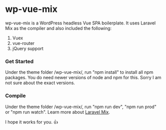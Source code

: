 # wp-vue-mix
wp-vue-mix is a WordPress headless Vue SPA boilerplate. It uses Laravel Mix as the compiler and also included the following:

1. Vuex
2. vue-router
3. jQuery support

### Get Started
Under the theme folder /wp-vue-mix/, run "npm install" to install all npm packages. You do need newer versions of node and npm for this. Sorry I am not sure about the exact versions. 

### Compile
Under the theme folder /wp-vue-mix/, run "npm run dev", "npm run prod" or "npm run watch". Learn more about [Laravel Mix](https://laravel.com/docs/6.x/mix).

I hope it works for you. :thumbsup: